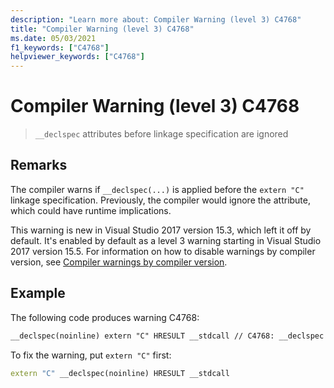 ```yaml
---
description: "Learn more about: Compiler Warning (level 3) C4768"
title: "Compiler Warning (level 3) C4768"
ms.date: 05/03/2021
f1_keywords: ["C4768"]
helpviewer_keywords: ["C4768"]
---
```

# Compiler Warning (level 3) C4768

> `__declspec` attributes before linkage specification are ignored

## Remarks

The compiler warns if `__declspec(...)` is applied before the `extern "C"` linkage specification. Previously, the compiler would ignore the attribute, which could have runtime implications.

This warning is new in Visual Studio 2017 version 15.3, which left it off by default. It's enabled by default as a level 3 warning starting in Visual Studio 2017 version 15.5. For information on how to disable warnings by compiler version, see [Compiler warnings by compiler version](compiler-warnings-by-compiler-version.md).

## Example

The following code produces warning C4768:

```cpp
__declspec(noinline) extern "C" HRESULT __stdcall // C4768: __declspec attributes before linkage specification are ignored
```

To fix the warning, put `extern "C"` first:

```cpp
extern "C" __declspec(noinline) HRESULT __stdcall
```
